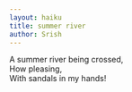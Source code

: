 ```yaml
---
layout: haiku
title: summer river
author: Srish
---
```


A summer river being crossed, <br>
How pleasing, <br>
With sandals in my hands! <br>


